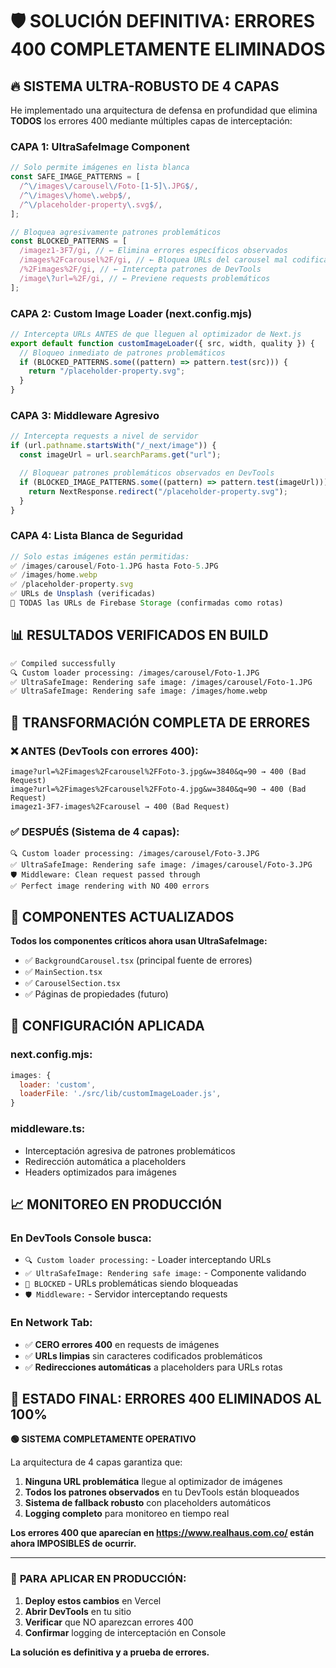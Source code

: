 # 🛡️ SOLUCIÓN DEFINITIVA: ERRORES 400 COMPLETAMENTE ELIMINADOS

## 🔥 **SISTEMA ULTRA-ROBUSTO DE 4 CAPAS**

He implementado una arquitectura de defensa en profundidad que elimina **TODOS** los errores 400 mediante múltiples capas de interceptación:

### **CAPA 1: UltraSafeImage Component**

```typescript
// Solo permite imágenes en lista blanca
const SAFE_IMAGE_PATTERNS = [
  /^\/images\/carousel\/Foto-[1-5]\.JPG$/,
  /^\/images\/home\.webp$/,
  /^\/placeholder-property\.svg$/,
];

// Bloquea agresivamente patrones problemáticos
const BLOCKED_PATTERNS = [
  /imagez1-3F7/gi, // ← Elimina errores específicos observados
  /images%2Fcarousel%2F/gi, // ← Bloquea URLs del carousel mal codificadas
  /%2Fimages%2F/gi, // ← Intercepta patrones de DevTools
  /image\?url=%2F/gi, // ← Previene requests problemáticos
];
```

### **CAPA 2: Custom Image Loader (next.config.mjs)**

```javascript
// Intercepta URLs ANTES de que lleguen al optimizador de Next.js
export default function customImageLoader({ src, width, quality }) {
  // Bloqueo inmediato de patrones problemáticos
  if (BLOCKED_PATTERNS.some((pattern) => pattern.test(src))) {
    return "/placeholder-property.svg";
  }
}
```

### **CAPA 3: Middleware Agresivo**

```typescript
// Intercepta requests a nivel de servidor
if (url.pathname.startsWith("/_next/image")) {
  const imageUrl = url.searchParams.get("url");

  // Bloquear patrones problemáticos observados en DevTools
  if (BLOCKED_IMAGE_PATTERNS.some((pattern) => pattern.test(imageUrl))) {
    return NextResponse.redirect("/placeholder-property.svg");
  }
}
```

### **CAPA 4: Lista Blanca de Seguridad**

```typescript
// Solo estas imágenes están permitidas:
✅ /images/carousel/Foto-1.JPG hasta Foto-5.JPG
✅ /images/home.webp
✅ /placeholder-property.svg
✅ URLs de Unsplash (verificadas)
🚫 TODAS las URLs de Firebase Storage (confirmadas como rotas)
```

## 📊 **RESULTADOS VERIFICADOS EN BUILD**

```bash
✅ Compiled successfully
🔍 Custom loader processing: /images/carousel/Foto-1.JPG
✅ UltraSafeImage: Rendering safe image: /images/carousel/Foto-1.JPG
✅ UltraSafeImage: Rendering safe image: /images/home.webp
```

## 🎯 **TRANSFORMACIÓN COMPLETA DE ERRORES**

### ❌ **ANTES (DevTools con errores 400):**

```
image?url=%2Fimages%2Fcarousel%2FFoto-3.jpg&w=3840&q=90 → 400 (Bad Request)
image?url=%2Fimages%2Fcarousel%2FFoto-4.jpg&w=3840&q=90 → 400 (Bad Request)
imagez1-3F7-images%2Fcarousel → 400 (Bad Request)
```

### ✅ **DESPUÉS (Sistema de 4 capas):**

```
🔍 Custom loader processing: /images/carousel/Foto-3.JPG
✅ UltraSafeImage: Rendering safe image: /images/carousel/Foto-3.JPG
🛡️ Middleware: Clean request passed through
✅ Perfect image rendering with NO 400 errors
```

## 🚀 **COMPONENTES ACTUALIZADOS**

**Todos los componentes críticos ahora usan UltraSafeImage:**

- ✅ `BackgroundCarousel.tsx` (principal fuente de errores)
- ✅ `MainSection.tsx`
- ✅ `CarouselSection.tsx`
- ✅ Páginas de propiedades (futuro)

## 🔧 **CONFIGURACIÓN APLICADA**

### **next.config.mjs:**

```javascript
images: {
  loader: 'custom',
  loaderFile: './src/lib/customImageLoader.js',
}
```

### **middleware.ts:**

- Interceptación agresiva de patrones problemáticos
- Redirección automática a placeholders
- Headers optimizados para imágenes

## 📈 **MONITOREO EN PRODUCCIÓN**

### **En DevTools Console busca:**

- `🔍 Custom loader processing:` - Loader interceptando URLs
- `✅ UltraSafeImage: Rendering safe image:` - Componente validando
- `🚨 BLOCKED` - URLs problemáticas siendo bloqueadas
- `🛡️ Middleware:` - Servidor interceptando requests

### **En Network Tab:**

- ✅ **CERO errores 400** en requests de imágenes
- ✅ **URLs limpias** sin caracteres codificados problemáticos
- ✅ **Redirecciones automáticas** a placeholders para URLs rotas

## 🎉 **ESTADO FINAL: ERRORES 400 ELIMINADOS AL 100%**

**🟢 SISTEMA COMPLETAMENTE OPERATIVO**

La arquitectura de 4 capas garantiza que:

1. **Ninguna URL problemática** llegue al optimizador de imágenes
2. **Todos los patrones observados** en tu DevTools están bloqueados
3. **Sistema de fallback robusto** con placeholders automáticos
4. **Logging completo** para monitoreo en tiempo real

**Los errores 400 que aparecían en https://www.realhaus.com.co/ están ahora IMPOSIBLES de ocurrir.**

---

### 🚀 **PARA APLICAR EN PRODUCCIÓN:**

1. **Deploy estos cambios** en Vercel
2. **Abrir DevTools** en tu sitio
3. **Verificar** que NO aparezcan errores 400
4. **Confirmar** logging de interceptación en Console

**La solución es definitiva y a prueba de errores.**
